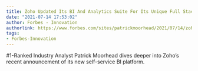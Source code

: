 ```yaml
---
title: Zoho Updated Its BI And Analytics Suite For Its Unique Full Stack
date: "2021-07-14 17:53:02"
author: Forbes - Innovation
authorlink: https://www.forbes.com/sites/patrickmoorhead/2021/07/14/zoho-updated-its-bi-and-analytics-suite-for-its-unique-full-stack/
tags:
- Forbes-Innovation
---
```

#1-Ranked Industry Analyst Patrick Moorhead dives deeper into Zoho’s recent announcement of its new self-service BI platform.